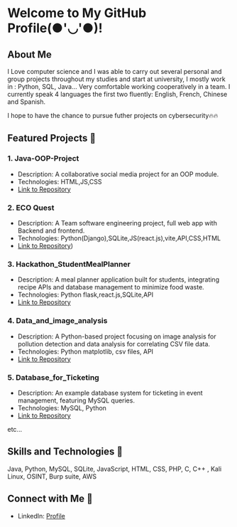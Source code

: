 
# Welcome to My GitHub Profile(●'◡'●)!

## About Me
I Love computer science and I was able to carry out several personal and group projects throughout my studies and start at university, I mostly work in : Python, SQL, Java…
Very comfortable working cooperatively in a team. I currently speak 4 languages ​​the first two fluently: English, French, Chinese and Spanish.

I hope to have the chance to pursue futher projects on cybersecurity🔥🔥

## Featured Projects 📃

### 1. Java-OOP-Project
- Description: A collaborative social media project for an OOP module.
- Technologies: HTML,JS,CSS
- [Link to Repository](https://github.com/Stickman230/Java-OOP-Project)

### 2. ECO Quest
- Description: A Team software engineering project, full web app with Backend and frontend.
- Technologies: Python(Django),SQLite,JS(react.js),vite,API,CSS,HTML
- [Link to Repository](https://github.com/Stickman230/ECM2434-Eco_Quest))

### 3. Hackathon_StudentMealPlanner
- Description: A meal planner application built for students, integrating recipe APIs and database management to minimize food waste.
- Technologies: Python flask,react.js,SQLite,API
- [Link to Repository](https://github.com/Stickman230/Hackathon_StudentMealPlanner)

### 4. Data_and_image_analysis
- Description: A Python-based project focusing on image analysis for pollution detection and data analysis for correlating CSV file data.
- Technologies: Python matplotlib, csv files, API
- [Link to Repository](https://github.com/Stickman230/Data_and_image_analysis)

### 5. Database_for_Ticketing
- Description: An example database system for ticketing in event management, featuring MySQL queries.
- Technologies: MySQL, Python
- [Link to Repository](https://github.com/Stickman230/Database_for_Ticketing)

etc...

## Skills and Technologies 🤹
Java, Python, MySQL, SQLite, JavaScript, HTML, CSS, PHP, C, C++ , Kali Linux, OSINT, Burp suite, AWS


## Connect with Me 🐤
- LinkedIn: [Profile](https://www.linkedin.com/in/maxime-reynaud-profile)

